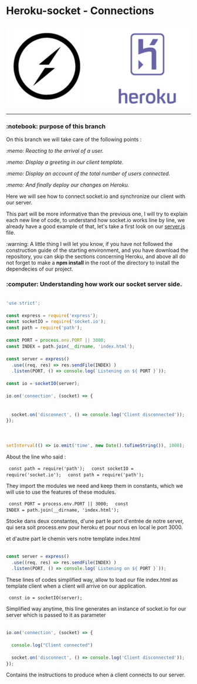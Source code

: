 # Heroku-socket - Connections

<img src="repo.png">

<hr>

<h3>  :notebook: purpose of this branch </h3>

<p>On this branch we will take care of the following points : </p>

<p><i> :memo: Reacting to the arrival of a user. </i></p>

<p><i> :memo: Display a greeting in our client template. </i></p>

<p><i> :memo: Display an account of the total number of users connected. </i></p>

<p><i> :memo: And finally deploy our changes on Heroku. </i></p>


<p>Here we will see how to connect socket.io and synchronize our client with our server. </p>

<p> This part will be more informative than the previous one, I will try to explain each new line of code, to understand how socket.io works line by line, we already have a good example of that, let's take a first look on our <a href="server.js" target="_blank">server.js</a> file. </p>

<p> :warning: A little thing I will let you know, if you have not followed the construction guide of the starting environment, and you have download the repository, you can skip the sections concerning Heroku, and above all do not forget to make a <b>npm install </b> in the root of the directory to install the dependecies of our project.</p>

<h3> :computer: Understanding how work our socket server side. </h3>

``` javascript

'use strict';

const express = require('express');
const socketIO = require('socket.io');
const path = require('path');

const PORT = process.env.PORT || 3000;
const INDEX = path.join(__dirname, 'index.html');

const server = express()
  .use((req, res) => res.sendFile(INDEX) )
  .listen(PORT, () => console.log(`Listening on ${ PORT }`));

const io = socketIO(server);

io.on('connection', (socket) => {
  

  socket.on('disconnect', () => console.log('Client disconnected'));
});



setInterval(() => io.emit('time', new Date().toTimeString()), 1000);

```

<p> About the line who said : </p>

<code> const path = require('path'); </code>
<code> const socketIO = require('socket.io'); </code>
<code> const path = require('path'); </code>

<p> They import the modules we need and keep them in constants, which we will use to use the features of these modules. </p>

<code> const PORT = process.env.PORT || 3000; </code>
<code> const INDEX = path.join(__dirname, 'index.html');</code>

<p> Stocke dans deux constantes, d'une part le port d'entrée de notre server, qui sera soit process.env pour heroku et pour nous en local le port 3000. <br>

et d'autre part le chemin vers notre template index.html </p>

``` javascript

const server = express()
  .use((req, res) => res.sendFile(INDEX) )
  .listen(PORT, () => console.log(`Listening on ${ PORT }`));

```

<p> These lines of codes simplified way, allow to load our file index.html as template client when a client will arrive on our application. </p>

<code> const io = socketIO(server); </code>

<p> Simplified way anytime, this line generates an instance of socket.io for our server which is passed to it as parameter </p>

``` javascript

io.on('connection', (socket) => {
  
  console.log("Client connected")

  socket.on('disconnect', () => console.log('Client disconnected'));
});

``` 

<p>Contains the instructions to produce when a client connects to our server. </p>